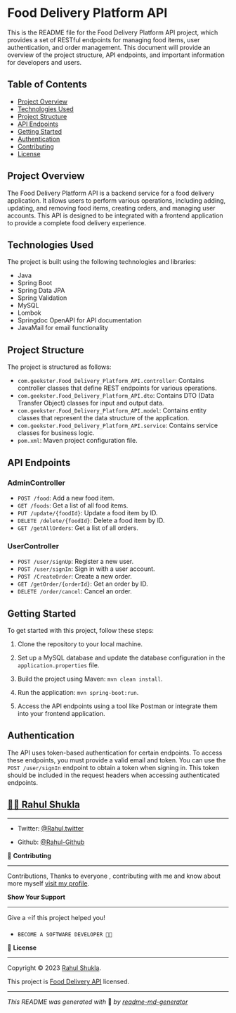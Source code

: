 # Food Delivery Platform API

This is the README file for the Food Delivery Platform API project, which provides a set of RESTful endpoints for managing food items, user authentication, and order management. This document will provide an overview of the project structure, API endpoints, and important information for developers and users.

## Table of Contents

- [Project Overview](#project-overview)
- [Technologies Used](#technologies-used)
- [Project Structure](#project-structure)
- [API Endpoints](#api-endpoints)
- [Getting Started](#getting-started)
- [Authentication](#authentication)
- [Contributing](#contributing)
- [License](#license)

## Project Overview

The Food Delivery Platform API is a backend service for a food delivery application. It allows users to perform various operations, including adding, updating, and removing food items, creating orders, and managing user accounts. This API is designed to be integrated with a frontend application to provide a complete food delivery experience.

## Technologies Used

The project is built using the following technologies and libraries:

- Java
- Spring Boot
- Spring Data JPA
- Spring Validation
- MySQL
- Lombok
- Springdoc OpenAPI for API documentation
- JavaMail for email functionality

## Project Structure

The project is structured as follows:

- `com.geekster.Food_Delivery_Platform_API.controller`: Contains controller classes that define REST endpoints for various operations.
- `com.geekster.Food_Delivery_Platform_API.dto`: Contains DTO (Data Transfer Object) classes for input and output data.
- `com.geekster.Food_Delivery_Platform_API.model`: Contains entity classes that represent the data structure of the application.
- `com.geekster.Food_Delivery_Platform_API.service`: Contains service classes for business logic.
- `pom.xml`: Maven project configuration file.

## API Endpoints

### AdminController

- `POST /food`: Add a new food item.
- `GET /foods`: Get a list of all food items.
- `PUT /update/{foodId}`: Update a food item by ID.
- `DELETE /delete/{foodId}`: Delete a food item by ID.
- `GET /getAllOrders`: Get a list of all orders.

### UserController

- `POST /user/signUp`: Register a new user.
- `POST /user/signIn`: Sign in with a user account.
- `POST /CreateOrder`: Create a new order.
- `GET /getOrder/{orderId}`: Get an order by ID.
- `DELETE /order/cancel`: Cancel an order.

## Getting Started

To get started with this project, follow these steps:

1. Clone the repository to your local machine.

2. Set up a MySQL database and update the database configuration in the `application.properties` file.

3. Build the project using Maven: `mvn clean install`.

4. Run the application: `mvn spring-boot:run`.

5. Access the API endpoints using a tool like Postman or integrate them into your frontend application.

## Authentication

The API uses token-based authentication for certain endpoints. To access these endpoints, you must provide a valid email and token. You can use the `POST /user/signIn` endpoint to obtain a token when signing in. This token should be included in the request headers when accessing authenticated endpoints.


## **[👨‍💻 Rahul Shukla](#heading-ids)** ##
____

- Twitter: [@Rahul.twitter](https://twitter.com/elite_rahul)

- Github: [@Rahul-Github](https://github.com/elite_rahul)


🤝 **Contributing**
___
Contributions, Thanks to everyone , contributing with me and know about more myself [visit my profile](https://www.instagram.com/45_elite/).

**Show Your Support**
___
Give a ⭐if this project helped you!

- ```bash
  BECOME A SOFTWARE DEVELOPER 👩‍💻

<!-- Here something icon -->

📝 **License**
___
Copyright © 2023 [Rahul Shukla](#heading-ids).

This project is [Food Delivery API](https://choosealicense.com/licenses/mit/) licensed.

___
*This README was generated with* 🧡 *by [readme-md-generator](https://www.makeareadme.com/)*
